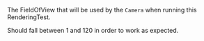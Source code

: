 The FieldOfView that will be used by the `Camera` when running this RenderingTest.

Should fall between 1 and 120 in order to work as expected.